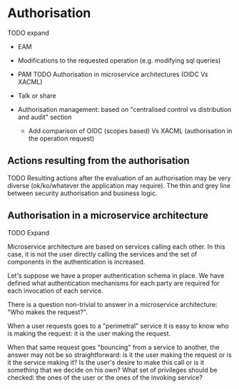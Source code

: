 # Authorisation

TODO expand

- EAM
- Modifications to the requested operation (e.g. modifying sql queries)
- PAM
TODO Authorisation in microservice architectures (OIDC Vs XACML)
- Talk or share

- Authorisation management: based on "centralised control vs distribution and audit" section
  + Add comparison of OIDC (scopes based) Vs XACML (authorisation in the operation request)

## Actions resulting from the authorisation

TODO Resulting actions after the evaluation of an authorisation may be very diverse (ok/ko/whatever the application may require). The thin and grey line between security authorisation and business logic.

## Authorisation in a microservice architecture

TODO Expand

Microservice architecture are based on services calling each other. In this case, it is not the user directly calling the services and the set of components in the authentication is increased.

Let's suppose we have a proper authentication schema in place. We have defined what authentication mechanisms for each party are required for each invocation of each service.

There is a question non-trivial to answer in a microservice architecture: "Who makes the request?".

When a user requests goes to a "perimetral" service it is easy to know who is making the request: it is the user making the request.

When that same request goes "bouncing" from a service to another, the answer may not be so straightforward: is it the user making the request or is it the service making it? Is the user's desire to make this call or is it something that we decide on his own? What set of privileges should be checked: the ones of the user or the ones of the invoking service?
